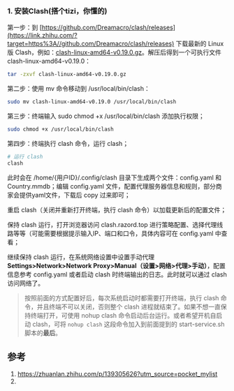 ### 1. 安装Clash(搭个tizi，你懂的)

第一步：到 [https://github.com/Dreamacro/clash/releases](https://link.zhihu.com/?target=https%3A//github.com/Dreamacro/clash/releases) 下载最新的 Linux 版 Clash，例如：[clash-linux-amd64-v0.19.0.gz](https://link.zhihu.com/?target=https%3A//github.com/Dreamacro/clash/releases/download/v0.19.0/clash-linux-amd64-v0.19.0.gz)。解压后得到一个可执行文件 clash-linux-amd64-v0.19.0：

```bash
tar -zxvf clash-linux-amd64-v0.19.0.gz
```

第二步：使用 mv 命令移动到 /usr/local/bin/clash：

```bash
sudo mv clash-linux-amd64-v0.19.0 /usr/local/bin/clash
```

第三步：终端输入 sudo chmod +x /usr/local/bin/clash 添加执行权限；

```bash
sudo chmod +x /usr/local/bin/clash
```

第四步：终端执行 clash 命令，运行 clash；

```bash
# 运行 clash
clash
```

此时会在 /home/{用户ID}/.config/clash 目录下生成两个文件：config.yaml 和 Country.mmdb；编辑 config.yaml 文件，配置代理服务器信息和规则，部分商家会提供yaml文件，下载后 copy 过来即可；

重启 clash（关闭并重新打开终端，执行 clash 命令）以加载更新后的配置文件；

保持 clash 运行，打开浏览器访问 clash.razord.top 进行策略配置、选择代理线路等等（可能需要根据提示输入IP、端口和口令，具体内容可在 config.yaml 中查看；

继续保持 clash 运行，在系统网络设置中设置手动代理 **Settings>Network>Network Proxy>Manual（设置>网络>代理>手动）**，配置信息参考 config.yaml 或者启动 clash 时终端输出的日志。此时就可以通过 clash 访问网络了。

> 按照前面的方式配置好后，每次系统启动时都需要打开终端，执行 clash 命令，并且终端不可以关闭，否则整个 clash 进程就结束了。如果不想一直保持终端打开，可使用 nohup clash 命令启动后台运行。或者希望开机自启动 clash，可将 `nohup clash` 这段命令加入到前面提到的 start-service.sh 脚本的**最后**。

## 参考
1. https://zhuanlan.zhihu.com/p/139305626?utm_source=pocket_mylist
2. 